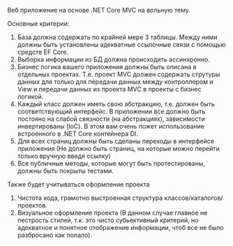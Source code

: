 Веб приложение на основе .NET Core MVC на вольную тему.

Основные критерии:
1. База должна содержать по крайней мере 3 таблицы. Между ними должны быть установлены адекватные ссылочные связи c помощью средств EF Core.
2. Выборка информации из БД должна происходить ассинхронно.
3. Бизнес логика вашего приложения должны быть описана в отдельных проектах. Т.е. проект MVC должен содержать струтуры данных для только для передачи данных между контроллером и View и передачи данных из проекта MVC в проекты с бизнес логикой.
4. Каждый класс должен иметь свою абстракцию, т.е. должен быть соответствующий интерфейс. В приложении все должно быть постояно на слабой связности (на абстракциях), зависимости инвертированы (IoC). В этом вам очень пожет использование встроенного в .NET Core контейнера DI.
5. Для всех страниц должны быть сделаны переходы в интерфейсе приложения (Не должно быть страниц, на которые можно перейти только вручную введя ссылку)
6. Все публичные методы, которые могут быть протестированы, должны быть покрыты тестами. 

Также будет учитываться оформление проекта
1. Чистота кода, грамотно выстроенная структура классов/каталогов/проектов. 
2. Визуальное оформление проекта (В данном случае главное не пестрость стилей, т.к. это чисто субьективный критерий, но адекватное и понятное отображение информации, чтоб все не было разбросано как попало).